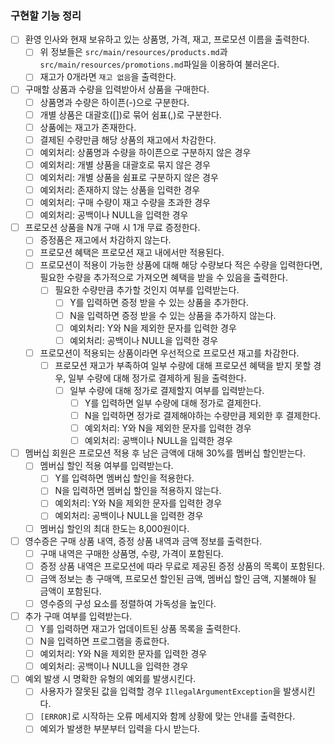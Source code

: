 ### 구현할 기능 정리

- [ ] 환영 인사와 현재 보유하고 있는 상품명, 가격, 재고, 프로모션 이름을 출력한다.
    - [ ] 위 정보들은 `src/main/resources/products.md`과 `src/main/resources/promotions.md`파일을 이용하여 불러온다.
    - [ ] 재고가 0개라면 `재고 없음`을 출력한다.
- [ ] 구매할 상품과 수량을 입력받아서 상품을 구매한다.
    - [ ] 상품명과 수량은 하이픈(-)으로 구분한다.
    - [ ] 개별 상품은 대괄호([])로 묶어 쉼표(,)로 구분한다.
    - [ ] 상품에는 재고가 존재한다.
    - [ ] 결제된 수량만큼 해당 상품의 재고에서 차감한다.
    - [ ] 예외처리: 상품명과 수량을 하이픈으로 구분하지 않은 경우
    - [ ] 예외처리: 개별 상품을 대괄호로 묶지 않은 경우
    - [ ] 예외처리: 개별 상품을 쉼표로 구분하지 않은 경우
    - [ ] 예외처리: 존재하지 않는 상품을 입력한 경우
    - [ ] 예외처리: 구매 수량이 재고 수량을 초과한 경우
    - [ ] 예외처리: 공백이나 NULL을 입력한 경우
- [ ] 프로모션 상품을 N개 구매 시 1개 무료 증정한다.
    - [ ] 증정품은 재고에서 차감하지 않는다.
    - [ ] 프로모션 혜택은 프로모션 재고 내에서만 적용된다.
    - [ ] 프로모션이 적용이 가능한 상품에 대해 해당 수량보다 적은 수량을 입력한다면, 필요한 수량을 추가적으로 가져오면 혜택을 받을 수 있음을 출력한다.
        - [ ] 필요한 수량만큼 추가할 것인지 여부를 입력받는다.
            - [ ] Y를 입력하면 증정 받을 수 있는 상품을 추가한다.
            - [ ] N을 입력하면 증정 받을 수 있는 상품을 추가하지 않는다.
            - [ ] 예외처리: Y와 N을 제외한 문자를 입력한 경우
            - [ ] 예외처리: 공백이나 NULL을 입력한 경우
    - [ ] 프로모션이 적용되는 상품이라면 우선적으로 프로모션 재고를 차감한다.
        - [ ] 프로모션 재고가 부족하여 일부 수량에 대해 프로모션 혜택을 받지 못할 경우, 일부 수량에 대해 정가로 결제하게 됨을 출력한다.
            - [ ] 일부 수량에 대해 정가로 결제할지 여부를 입력받는다.
                - [ ] Y를 입력하면 일부 수량에 대해 정가로 결제한다.
                - [ ] N을 입력하면 정가로 결제해야하는 수량만큼 제외한 후 결제한다.
                - [ ] 예외처리: Y와 N을 제외한 문자를 입력한 경우
                - [ ] 예외처리: 공백이나 NULL을 입력한 경우
- [ ] 멤버십 회원은 프로모션 적용 후 남은 금액에 대해 30%를 멤버십 할인받는다.
    - [ ] 멤버십 할인 적용 여부를 입력받는다.
        - [ ] Y를 입력하면 멤버십 할인을 적용한다.
        - [ ] N을 입력하면 멤버십 할인을 적용하지 않는다.
        - [ ] 예외처리: Y와 N을 제외한 문자를 입력한 경우
        - [ ] 예외처리: 공백이나 NULL을 입력한 경우
    - [ ] 멤버십 할인의 최대 한도는 8,000원이다.
- [ ] 영수증은 구매 상품 내역, 증정 상품 내역과 금액 정보를 출력한다.
    - [ ] 구매 내역은 구매한 상품명, 수량, 가격이 포함된다.
    - [ ] 증정 상품 내역은 프로모션에 따라 무료로 제공된 증정 상품의 목록이 포함된다.
    - [ ] 금액 정보는 총 구매액, 프로모션 할인된 금액, 멤버십 할인 금액, 지불해야 될 금액이 포함된다.
    - [ ] 영수증의 구성 요소를 정렬하여 가독성을 높인다.
- [ ] 추가 구매 여부를 입력받는다.
    - [ ] Y를 입력하면 재고가 업데이트된 상품 목록을 출력한다.
    - [ ] N을 입력하면 프로그램을 종료한다.
    - [ ] 예외처리: Y와 N을 제외한 문자를 입력한 경우
    - [ ] 예외처리: 공백이나 NULL을 입력한 경우
- [ ] 예외 발생 시 명확한 유형의 예외를 발생시킨다.
    - [ ] 사용자가 잘못된 값을 입력할 경우 `IllegalArgumentException`을 발생시킨다.
    - [ ] `[ERROR]`로 시작하는 오류 메세지와 함께 상황에 맞는 안내를 출력한다.
    - [ ] 예외가 발생한 부분부터 입력을 다시 받는다.